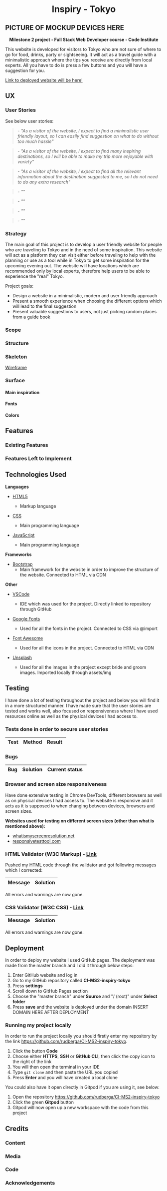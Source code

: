 <h1 align="center">Inspiry - Tokyo</h1> 

## PICTURE OF MOCKUP DEVICES HERE

<p align="center"><strong>Milestone 2 project - Full Stack Web Developer course - Code Institute</strong></p>

This website is developed for visitors to Tokyo who are not sure of where to go for food, drinks, party or sightseeing. It will act as a travel guide with a minimalistic approach where the tips you receive are directly from local experts. All you have to do is press a few buttons and you will have a suggestion for you.

[Link to deployed website will be here!](https://github.com/rudberga/CI-MS2-inspiry-tokyo)
 
## UX

### User Stories

See below user stories:

> *- "As a visitor of the website, I expect to find a minimalistic user friendly layout, so I can easily find suggestion on what to do without too much hassle"*

> *- "As a visitor of the website, I expect to find many inspiring destinations, so I will be able to make my trip more enjoyable with variety"*

> *- "As a visitor of the website, I expect to find all the relevant information about the destination suggested to me, so I do not need to do any extra research"*

> *- ""*

> *- ""*

> *- ""*

> *- ""*

### Strategy

The main goal of this project is to develop a user friendly website for people who are traveling to Tokyo and in the need of some inspiration. This website will act as a platform they can visit either before traveling to help with the planning or use as a tool while in Tokyo to get some inspiration for the upcoming evening out. The website will have locations which are recommended only by local experts, therefore help users to be able to experience the "real" Tokyo.

Project goals: 

- Design a website in a minimalistic, modern and user friendly approach
- Present a smooth experience when choosing the different options which will lead to the final suggestion
- Present valuable suggestions to users, not just picking random places from a guide book

### Scope


### Structure


### Skeleton

[Wireframe](assets/docs/CI-MS2-inspiry-tokyo-wireframe.pdf)

### Surface

#### Main inspiration
 
#### Fonts

#### Colors

## Features

 
### Existing Features

### Features Left to Implement

## Technologies Used

**Languages**

- [HTML5](https://en.wikipedia.org/wiki/HTML5)
    - Markup language

- [CSS](https://en.wikipedia.org/wiki/CSS)
    - Main programming language
    
- [JavaScript](https://en.wikipedia.org/wiki/JavaScript)
    - Main programming language

**Frameworks**

- [Bootstrap](https://getbootstrap.com/)
    - Main framework for the website in order to improve the structure of the website. Connected to HTML via CDN

**Other**

- [VSCode](https://code.visualstudio.com/)
   - IDE which was used for the project. Directly linked to repository through GitHub

- [Google Fonts](https://fonts.google.com/)
   - Used for all the fonts in the project. Connected to CSS via @import
   
- [Font Awesome](https://fontawesome.com/)
   - Used for all the icons in the project. Connected to HTML via CDN

- [Unsplash](https://unsplash.com/)
   - Used for all the images in the project except bride and groom images. Imported locally through assets/img
   

## Testing 

I have done a lot of testing throughout the project and below you will find it in a more structured manner. I have made sure that the user stories are tested and works well, also focused on responsiveness where I have used resources online as well as the physical devices I had access to.

### Tests done in order to secure user stories

| Test | Method | Result |
| ---- | ------ | ------ |


### Bugs

| Bug | Solution | Current status |
| --- | -------- | -------------- |

### Browser and screen size responsiveness

Have done extensive testing in Chrome DevTools, different browsers as well as on physical devices I had access to. The website is responsive and it acts as it is supposed to when changing between devices, browsers and screen sizes.

**Websites used for testing on different screen sizes (other than what is mentioned above):**

- [whatismyscreenresolution.net](http://whatismyscreenresolution.net/multi-screen-test)
- [responsivetesttool.com](http://responsivetesttool.com/)

### HTML Validator (W3C Markup) - [Link](https://validator.w3.org)

Pushed my HTML code through the validator and got following messages which I corrected:

| Message | Solution |
| ------- | ----- |

All errors and warnings are now gone.

### CSS Validator (W3C CSS) - [Link](https://jigsaw.w3.org/css-validator)

| Message | Solution |
| ------- | ----- |

All errors and warnings are now gone.

## Deployment

In order to deploy my website I used GitHub pages. The deployment was made from the master branch and I did it through below steps:

 1. Enter GitHub website and log in
 2. Go to my GitHub repository called **CI-MS2-inspiry-tokyo**
 3. Press **settings**
 4. Scroll down to GitHub Pages section
 5. Choose the "master branch" under **Source** and "/ (root)" under **Select folder**
 6. Press **save** and the website is deployed under the domain INSERT DOMAIN HERE AFTER DEPLOYMENT

### Running my project locally

In order to run the project locally you should firstly enter my repository by the link https://github.com/rudberga/CI-MS2-inspiry-tokyo.
 
1. Click the button **Code**
2. Choose either **HTTPS**, **SSH** or **GitHub CLI**, then click the copy icon to the right of the link
3. You will then open the terminal in your IDE
4. Type `git clone` and then paste the URL you copied
5. Press **Enter** and you will have created a local clone

You could also have it open directly in Gitpod if you are using it, see below:

1. Open the repository https://github.com/rudberga/CI-MS2-inspiry-tokyo
2. Click the green **Gitpod** button 
3. Gitpod will now open up a new workspace with the code from this project

## Credits

### Content

### Media

### Code

### Acknowledgements

